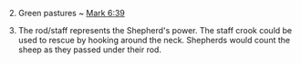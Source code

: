 

2) Green pastures ~ [Mark 6:39]()


4) The rod/staff represents the Shepherd's power.
The staff crook could be used to rescue by hooking around the neck.
Shepherds would count the sheep as they passed under their rod.

